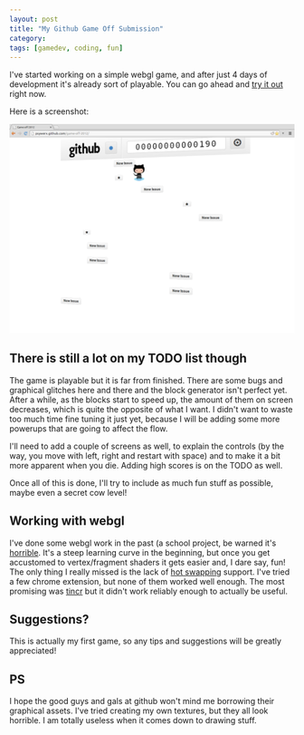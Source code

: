 ```yaml
---
layout: post
title: "My Github Game Off Submission"
category: 
tags: [gamedev, coding, fun]
---
```



I've started working on a simple webgl game, and after just 4 days of development it's already sort of playable. You can go ahead and [try it out](http://psywerx.github.com/game-off-2012/) right now.

Here is a screenshot:

<a href="/assets/pics/game-off-2012.png" style="text-align:center;"><img class="" src="/assets/pics/game-off-2012.png"  width="700" alt="Ducking hipster" /></a>



There is still a lot on my TODO list though
-------------------------------------------- 

The game is playable but it is far from finished. There are some bugs and graphical glitches here and there and the block generator isn't perfect yet. After a while, as the blocks start to speed up, the amount of them on screen decreases, which is quite the opposite of what I want. I didn't want to waste too much time fine tuning it just yet, because I will be adding some more powerups that are going to affect the flow. 

I'll need to add a couple of screens as well, to explain the controls (by the way, you move with left, right and restart with space) and to make it a bit more apparent when you die. Adding high scores is on the TODO as well. 

Once all of this is done, I'll try to include as much fun stuff as possible, maybe even a secret cow level!

Working with webgl
------------------

I've done some webgl work in the past (a school project, be warned it's [horrible](http://fri.psywerx.net/). It's a steep learning curve in the beginning, but once you get accustomed to vertex/fragment shaders it gets easier and, I dare say, fun! The only thing I really missed is the lack of [hot swapping](http://smotko.si/hotswapping/) support. I've tried a few chrome extension, but none of them worked well enough. The most promising was [tincr](https://chrome.google.com/webstore/detail/tincr/lfjbhpnjiajjgnjganiaggebdhhpnbih) but it didn't work reliably enough to actually be useful.

Suggestions?
------------

This is actually my first game, so any tips and suggestions will be greatly appreciated! 


PS
--

I hope the good guys and gals at github won't mind me borrowing their graphical assets. I've tried creating my own textures, but they all look horrible. I am totally useless when it comes down to drawing stuff.

